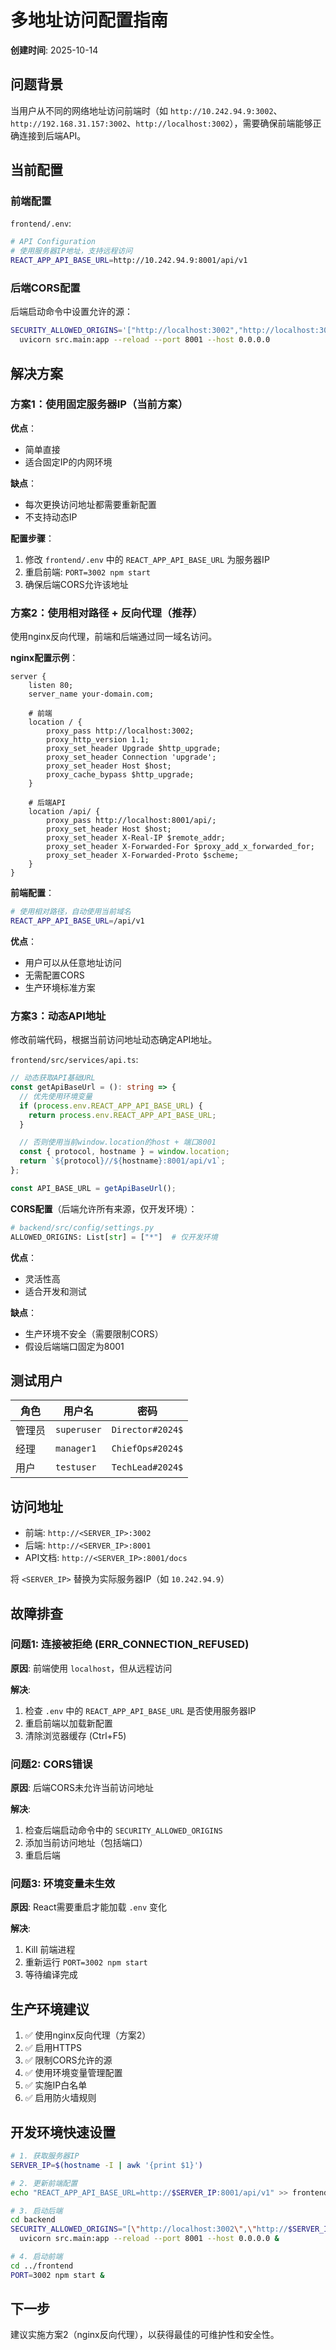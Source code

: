 # 多地址访问配置指南

**创建时间**: 2025-10-14

## 问题背景

当用户从不同的网络地址访问前端时（如 `http://10.242.94.9:3002`、`http://192.168.31.157:3002`、`http://localhost:3002`），需要确保前端能够正确连接到后端API。

## 当前配置

### 前端配置

`frontend/.env`:
```bash
# API Configuration
# 使用服务器IP地址，支持远程访问
REACT_APP_API_BASE_URL=http://10.242.94.9:8001/api/v1
```

### 后端CORS配置

后端启动命令中设置允许的源：
```bash
SECURITY_ALLOWED_ORIGINS='["http://localhost:3002","http://localhost:3000","http://192.168.31.157:3002","http://10.242.94.9:3002"]' \
  uvicorn src.main:app --reload --port 8001 --host 0.0.0.0
```

## 解决方案

### 方案1：使用固定服务器IP（当前方案）

**优点**：
- 简单直接
- 适合固定IP的内网环境

**缺点**：
- 每次更换访问地址都需要重新配置
- 不支持动态IP

**配置步骤**：
1. 修改 `frontend/.env` 中的 `REACT_APP_API_BASE_URL` 为服务器IP
2. 重启前端: `PORT=3002 npm start`
3. 确保后端CORS允许该地址

### 方案2：使用相对路径 + 反向代理（推荐）

使用nginx反向代理，前端和后端通过同一域名访问。

**nginx配置示例**：
```nginx
server {
    listen 80;
    server_name your-domain.com;

    # 前端
    location / {
        proxy_pass http://localhost:3002;
        proxy_http_version 1.1;
        proxy_set_header Upgrade $http_upgrade;
        proxy_set_header Connection 'upgrade';
        proxy_set_header Host $host;
        proxy_cache_bypass $http_upgrade;
    }

    # 后端API
    location /api/ {
        proxy_pass http://localhost:8001/api/;
        proxy_set_header Host $host;
        proxy_set_header X-Real-IP $remote_addr;
        proxy_set_header X-Forwarded-For $proxy_add_x_forwarded_for;
        proxy_set_header X-Forwarded-Proto $scheme;
    }
}
```

**前端配置**：
```bash
# 使用相对路径，自动使用当前域名
REACT_APP_API_BASE_URL=/api/v1
```

**优点**：
- 用户可以从任意地址访问
- 无需配置CORS
- 生产环境标准方案

### 方案3：动态API地址

修改前端代码，根据当前访问地址动态确定API地址。

`frontend/src/services/api.ts`:
```typescript
// 动态获取API基础URL
const getApiBaseUrl = (): string => {
  // 优先使用环境变量
  if (process.env.REACT_APP_API_BASE_URL) {
    return process.env.REACT_APP_API_BASE_URL;
  }

  // 否则使用当前window.location的host + 端口8001
  const { protocol, hostname } = window.location;
  return `${protocol}//${hostname}:8001/api/v1`;
};

const API_BASE_URL = getApiBaseUrl();
```

**CORS配置**（后端允许所有来源，仅开发环境）：
```python
# backend/src/config/settings.py
ALLOWED_ORIGINS: List[str] = ["*"]  # 仅开发环境
```

**优点**：
- 灵活性高
- 适合开发和测试

**缺点**：
- 生产环境不安全（需要限制CORS）
- 假设后端端口固定为8001

## 测试用户

| 角色 | 用户名 | 密码 |
|------|--------|------|
| 管理员 | `superuser` | `Director#2024$` |
| 经理 | `manager1` | `ChiefOps#2024$` |
| 用户 | `testuser` | `TechLead#2024$` |

## 访问地址

- 前端: `http://<SERVER_IP>:3002`
- 后端: `http://<SERVER_IP>:8001`
- API文档: `http://<SERVER_IP>:8001/docs`

将 `<SERVER_IP>` 替换为实际服务器IP（如 `10.242.94.9`）

## 故障排查

### 问题1: 连接被拒绝 (ERR_CONNECTION_REFUSED)

**原因**: 前端使用 `localhost`，但从远程访问

**解决**:
1. 检查 `.env` 中的 `REACT_APP_API_BASE_URL` 是否使用服务器IP
2. 重启前端以加载新配置
3. 清除浏览器缓存 (Ctrl+F5)

### 问题2: CORS错误

**原因**: 后端CORS未允许当前访问地址

**解决**:
1. 检查后端启动命令中的 `SECURITY_ALLOWED_ORIGINS`
2. 添加当前访问地址（包括端口）
3. 重启后端

### 问题3: 环境变量未生效

**原因**: React需要重启才能加载 `.env` 变化

**解决**:
1. Kill 前端进程
2. 重新运行 `PORT=3002 npm start`
3. 等待编译完成

## 生产环境建议

1. ✅ 使用nginx反向代理（方案2）
2. ✅ 启用HTTPS
3. ✅ 限制CORS允许的源
4. ✅ 使用环境变量管理配置
5. ✅ 实施IP白名单
6. ✅ 启用防火墙规则

## 开发环境快速设置

```bash
# 1. 获取服务器IP
SERVER_IP=$(hostname -I | awk '{print $1}')

# 2. 更新前端配置
echo "REACT_APP_API_BASE_URL=http://$SERVER_IP:8001/api/v1" >> frontend/.env

# 3. 启动后端
cd backend
SECURITY_ALLOWED_ORIGINS="[\"http://localhost:3002\",\"http://$SERVER_IP:3002\"]" \
  uvicorn src.main:app --reload --port 8001 --host 0.0.0.0 &

# 4. 启动前端
cd ../frontend
PORT=3002 npm start &
```

## 下一步

建议实施方案2（nginx反向代理），以获得最佳的可维护性和安全性。
